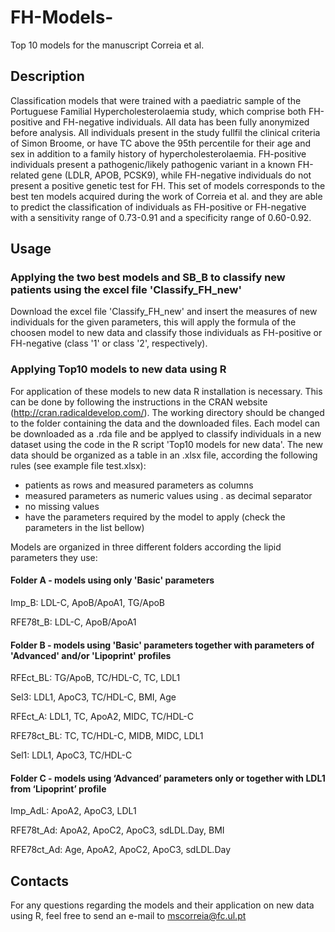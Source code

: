 # FH-Models-
Top 10 models for the manuscript Correia et al.

## Description
Classification models that were trained with a paediatric sample of the Portuguese Familial Hypercholesterolaemia study, which comprise both FH-positive and FH-negative individuals. All data has been fully anonymized before analysis. All individuals present in the study fullfil the clinical criteria of Simon Broome, or have TC above the 95th percentile for their age and sex in addition to a family history of hypercholesterolaemia. FH-positive individuals present a pathogenic/likely pathogenic variant in a known FH-related gene (LDLR, APOB, PCSK9), while FH-negative individuals do not present a positive genetic test for FH. 
This set of models corresponds to the best ten models acquired during the work of Correia et al. and they are able to predict the classification of individuals as FH-positive or FH-negative with a sensitivity range of 0.73-0.91 and a specificity range of 0.60-0.92.

## Usage
### Applying the two best models and SB_B to classify new patients using the excel file 'Classify_FH_new'
Download the excel file 'Classify_FH_new' and insert the measures of new individuals for the given parameters, this will apply the formula of the choosen model to new data and classify those individuals as FH-positive or FH-negative (class '1' or class '2', respectively).  

### Applying Top10 models to new data using R
For application of these models to new data R installation is necessary. This can be done by following the instructions in the CRAN website (http://cran.radicaldevelop.com/). The working directory should be changed to the folder containing the data and the downloaded files. 
Each model can be downloaded as a .rda file and be applyed to classify individuals in a new dataset using the code in the R script 'Top10 models for new data'. The new data should be organized as a table in an .xlsx file, according the following rules (see example file test.xlsx): 
 - patients as rows and measured parameters as columns
 - measured parameters as numeric values using . as decimal separator
 - no missing values 
 - have the parameters required by the model to apply (check the parameters in the list bellow)
 
 
Models are organized in three different folders according the lipid parameters they use:
#### Folder A - models using only 'Basic' parameters
Imp_B: LDL-C, ApoB/ApoA1, TG/ApoB	

RFE78t_B: LDL-C, ApoB/ApoA1	

#### Folder B - models using 'Basic' parameters together with parameters of 'Advanced' and/or 'Lipoprint' profiles
RFEct_BL: TG/ApoB, TC/HDL-C, TC, LDL1	

Sel3: LDL1, ApoC3, TC/HDL-C, BMI, Age	

RFEct_A: LDL1, TC, ApoA2, MIDC, TC/HDL-C	

RFE78ct_BL: TC, TC/HDL-C, MIDB, MIDC, LDL1	

Sel1: LDL1, ApoC3, TC/HDL-C	

#### Folder C - models using ‘Advanced’ parameters only or together with LDL1 from ‘Lipoprint’ profile
Imp_AdL: ApoA2, ApoC3, LDL1	

RFE78t_Ad: ApoA2, ApoC2, ApoC3, sdLDL.Day, BMI

RFE78ct_Ad: Age, ApoA2, ApoC2, ApoC3, sdLDL.Day


## Contacts
For any questions regarding the models and their application on new data using R, feel free to send an e-mail to mscorreia@fc.ul.pt

